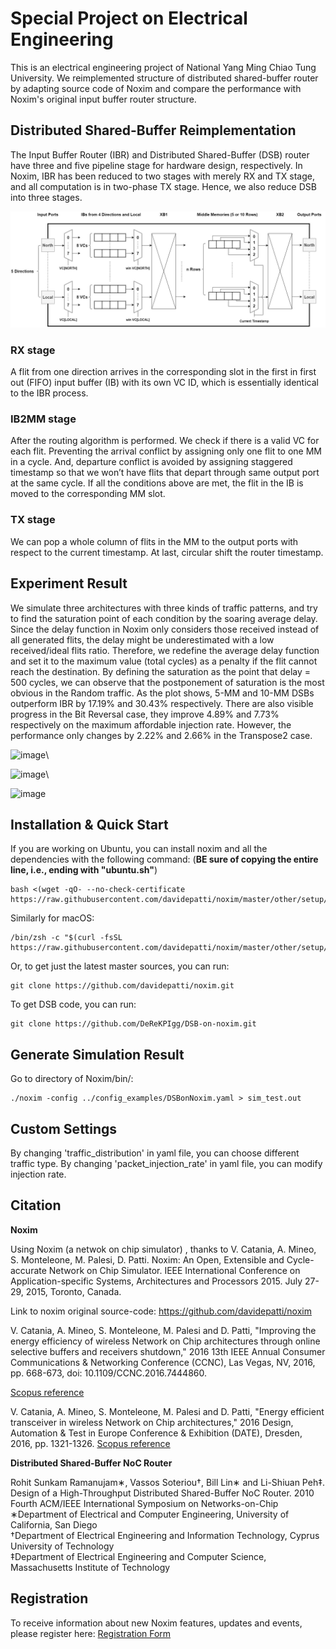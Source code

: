 # Special Project on Electrical Engineering

This is an electrical engineering project of National Yang Ming Chiao Tung University. 
We reimplemented structure of distributed shared-buffer router by adapting source code of Noxim and compare the performance with Noxim's original input buffer router structure.

## Distributed Shared-Buffer Reimplementation

The Input Buffer Router (IBR) and Distributed Shared-Buffer (DSB) router have three and five pipeline stage for hardware design, respectively. In Noxim, IBR has been reduced to two stages with merely RX and TX stage, and all computation is in two-phase TX stage. Hence, we also reduce DSB into three stages.

![image](/img/DSB.jpg "DSB architecture")

### RX stage

A flit from one direction arrives in the corresponding slot in the first in first out (FIFO) input buffer (IB) with its own VC ID, which is essentially identical to the IBR process.

### IB2MM stage

After the routing algorithm is performed. We check if there is a valid VC for each flit. Preventing the arrival conflict by assigning only one flit to one MM in a cycle. And, departure conflict is avoided by assigning staggered timestamp so that we won’t have flits that depart through same output port at the same cycle. If all the conditions above are met, the flit in the IB is moved to the corresponding MM slot.

### TX stage 

We can pop a whole column of flits in the MM to the output ports with respect to the current timestamp. At last, circular shift the router timestamp.

## Experiment Result

We simulate three architectures with three kinds of traffic patterns, and try to find the saturation point of each condition by the soaring average delay.
Since the delay function in Noxim only considers those received instead of all generated flits, the delay might be underestimated with a low received/ideal flits ratio. Therefore, we redefine the average delay function and set it to the maximum value (total cycles) as a penalty if the flit cannot reach the destination.
By defining the saturation as the point that delay = 500 cycles, we can observe that the postponement of saturation is the most obvious in the Random traffic. As the plot shows, 5-MM and 10-MM DSBs outperform IBR by 17.19% and 30.43% respectively. There are also visible progress in the Bit Reversal case, they improve 4.89% and 7.73% respectively on the maximum affordable injection rate. However, the performance only changes by 2.22% and 2.66% in the Transpose2 case.

![image](/img/Random.jpg "Random")\

![image](/img/Bit_Reversal.jpg "Bit_Reversal")\

![image](/img/Transpose2.jpg "Transpose2")


## Installation & Quick Start

If you are working on Ubuntu, you can install noxim and all the dependencies with the following command:
(**BE sure of copying the entire line, i.e., ending with "ubuntu.sh"**)

    bash <(wget -qO- --no-check-certificate https://raw.githubusercontent.com/davidepatti/noxim/master/other/setup/ubuntu.sh)

Similarly for macOS:

    /bin/zsh -c "$(curl -fsSL https://raw.githubusercontent.com/davidepatti/noxim/master/other/setup/macos.zsh)"

Or, to get just the latest master sources, you can run:

    git clone https://github.com/davidepatti/noxim.git

To get DSB code, you can run:

    git clone https://github.com/DeReKPIgg/DSB-on-noxim.git

## Generate Simulation Result

Go to directory of Noxim/bin/:

    ./noxim -config ../config_examples/DSBonNoxim.yaml > sim_test.out

## Custom Settings

By changing 'traffic_distribution' in yaml file, you can choose different traffic type.
By changing 'packet_injection_rate' in yaml file, you can modify injection rate.

## Citation

**Noxim**

Using Noxim (a netwok on chip simulator) , thanks to V. Catania, A. Mineo, S. Monteleone, M. Palesi, D. Patti. Noxim: An Open, Extensible and Cycle-accurate Network on Chip Simulator. IEEE International Conference on Application-specific Systems, Architectures and Processors 2015. July 27-29, 2015, Toronto, Canada.

Link to noxim original source-code: https://github.com/davidepatti/noxim

V. Catania, A. Mineo, S. Monteleone, M. Palesi and D. Patti, "Improving the energy efficiency of wireless Network on Chip architectures through online selective buffers and receivers shutdown," 2016 13th IEEE Annual Consumer Communications & Networking Conference (CCNC), Las Vegas, NV, 2016, pp. 668-673, doi: 10.1109/CCNC.2016.7444860.

[Scopus reference](https://www.scopus.com/record/display.uri?eid=2-s2.0-84966659566&origin=resultslist&sort=plf-f&src=s&sid=b531296d946a78b05f463c35c681a44c&sot=autdocs&sdt=autdocs&sl=18&s=AU-ID%2835610853000%29&relpos=14&citeCnt=6&searchTerm=)

V. Catania, A. Mineo, S. Monteleone, M. Palesi and D. Patti, "Energy efficient transceiver in wireless Network on Chip architectures," 2016 Design, Automation & Test in Europe Conference & Exhibition (DATE), Dresden, 2016, pp. 1321-1326.
[Scopus reference](https://www.scopus.com/record/display.uri?eid=2-s2.0-84973661681&origin=resultslist&sort=plf-f&src=s&sid=4bd3ffce04cc0093a84655249383aefa&sot=autdocs&sdt=autdocs&sl=18&s=AU-ID%2835610853000%29&relpos=11&citeCnt=11&searchTerm=)

**Distributed Shared-Buffer NoC Router**

 Rohit Sunkam Ramanujam∗, Vassos Soteriou†, Bill Lin∗ and Li-Shiuan Peh‡. Design of a High-Throughput Distributed Shared-Buffer NoC Router. 2010 Fourth ACM/IEEE International Symposium on Networks-on-Chip\
 ∗Department of Electrical and Computer Engineering, University of California, San Diego\
 †Department of Electrical Engineering and Information Technology, Cyprus University of Technology\
 ‡Department of Electrical Engineering and Computer Science, Massachusetts Institute of Technology

## Registration

To receive information about new Noxim features, updates and events, please register here:
[Registration Form](https://docs.google.com/forms/d/e/1FAIpQLSfJnYQZwxC4gr4jUc-nuwuGp0MDBA-0N_TVf8hqV1DIa325Dg/viewform?c=0&w=1)

